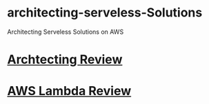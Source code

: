 # architecting-serveless-Solutions
Architecting Serveless Solutions on AWS


# [Archtecting Review](Architecting-review.md)
# [AWS Lambda Review](aws-lambda-review.md)